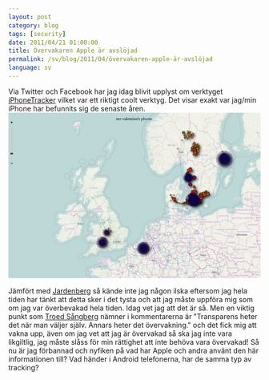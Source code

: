 ```yaml
---
layout: post
category: blog
tags: [security]
date: 2011/04/21 01:00:00
title: Övervakaren Apple är avslöjad
permalink: /sv/blog/2011/04/övervakaren-apple-är-avslöjad
language: sv
---
```

Via Twitter och Facebook har jag idag blivit upplyst om verktyget <a href="http://petewarden.github.com/iPhoneTracker/">iPhoneTracker</a> vilket var ett riktigt coolt verktyg. Det visar exakt var jag/min iPhone har befunnits sig de senaste åren.
<img src="/images/iphonetracker.png"/>


Jämfört med <a href="http://jardenberg.se/b/darfor-ar-jag-rasande-arg-pa-apple/">Jardenberg</a> så kände inte jag någon ilska eftersom jag hela tiden har tänkt att detta sker i det tysta och att jag måste uppföra mig som om jag var överbevakad hela tiden. Idag vet jag att det är så. Men en viktig punkt som <a href="http://jardenberg.se/b/darfor-ar-jag-rasande-arg-pa-apple/#comment-188253285">Troed Sångberg</a> nämner i kommentarerna är "Transparens heter det när man väljer själv. Annars heter det övervakning." och det fick mig att vakna upp, även om jag vet att jag är övervakad så ska jag inte vara likgiltlig, jag måste slåss för min rättighet att inte behöva vara övervakad! Så nu är jag förbannad och nyfiken på vad har Apple och andra använt den här informationen till? Vad händer i Android telefonerna, har de samma typ av tracking?                                                                                                                                                             

